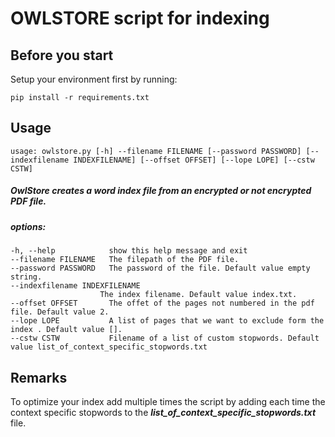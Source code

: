 # OWLSTORE script for indexing

## Before you start
Setup your environment first by running: 

    pip install -r requirements.txt

## Usage

    usage: owlstore.py [-h] --filename FILENAME [--password PASSWORD] [--indexfilename INDEXFILENAME] [--offset OFFSET] [--lope LOPE] [--cstw CSTW]

##### OwlStore creates a word index file from an encrypted or not encrypted PDF file.

##### options:
    -h, --help            show this help message and exit
    --filename FILENAME   The filepath of the PDF file.
    --password PASSWORD   The password of the file. Default value empty string.
    --indexfilename INDEXFILENAME
                        The index filename. Default value index.txt.
    --offset OFFSET       The offet of the pages not numbered in the pdf file. Default value 2.
    --lope LOPE           A list of pages that we want to exclude form the index . Default value [].
    --cstw CSTW           Filename of a list of custom stopwords. Default value list_of_context_specific_stopwords.txt

## Remarks 
To optimize your index add multiple times the script by adding each time the context specific stopwords to the ***list_of_context_specific_stopwords.txt*** file. 
